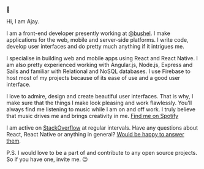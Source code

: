👋

Hi, I am Ajay.

I am a front-end developer presently working at [@bushel](https://github.com/bushel). I make applications for the web, mobile and server-side platforms. I write code, develop user interfaces and do pretty much anything if it intrigues me. 

I specialise in building web and mobile apps using React and React Native. I am also pretty experienced working with Angular.js, Node.js, Express and Sails and familiar with Relational and NoSQL databases. I use Firebase to host most of my projects because of its ease of use and a good user interface. 

I love to admire, design and create beautiful user interfaces. That is why, I make sure that the things I make look pleasing and work flawlessly. You'll always find me listening to music while I am on and off work. I truly believe that music drives me and brings creativity in me. [Find me on Spotify](https://open.spotify.com/user/z0hftscph9dnwvvbz1pynz4ng?si=Tv8DjeA-QoKRo8W9Y1NVtQ)

I am active on [StackOverflow](https://stackoverflow.com/users/8349557/ajay) at regular intervals. 
Have any questions about React, React Native or anything in general? [Would be happy to answer them](https://github.com/itsag/itsag/discussions/new).

P.S. I would love to be a part of and contribute to any open source projects. So if you have one, invite me. 😉
